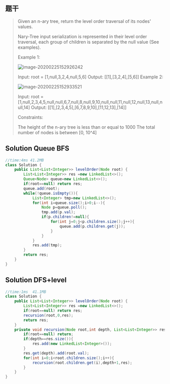 ## 题干

> Given an n-ary tree, return the level order traversal of its nodes' values.
>
> Nary-Tree input serialization is represented in their level order traversal, each group of children is separated by the null value (See examples).
>
>  
>
> Example 1:
>
> ![image-20200225152926242](C:\Users\15524\AppData\Roaming\Typora\typora-user-images\image-20200225152926242.png)
>
> Input: root = [1,null,3,2,4,null,5,6]
> Output: [[1],[3,2,4],[5,6]]
> Example 2:
>
> ![image-20200225152933521](C:\Users\15524\AppData\Roaming\Typora\typora-user-images\image-20200225152933521.png)
>
> Input: root = [1,null,2,3,4,5,null,null,6,7,null,8,null,9,10,null,null,11,null,12,null,13,null,null,14]
> Output: [[1],[2,3,4,5],[6,7,8,9,10],[11,12,13],[14]]
>
>
> Constraints:
>
> The height of the n-ary tree is less than or equal to 1000
> The total number of nodes is between [0, 10^4]



## Solution Queue BFS

```java
//time:4ms 41.2MB
class Solution {
    public List<List<Integer>> levelOrder(Node root) {
        List<List<Integer>> res =new LinkedList<>();
        Queue<Node> queue=new LinkedList<>();
        if(root==null) return res;
        queue.add(root);
        while(!queue.isEmpty()){
            List<Integer> tmp=new LinkedList<>();
            for(int i=queue.size();i>0;i--){
                Node p=queue.poll();
                tmp.add(p.val);
                if(p.children!=null){
                    for(int j=0;j<p.children.size();j++){
                        queue.add(p.children.get(j));
                    }
                }
            }
            res.add(tmp);
        }
        return res;
    }
}
```

## Solution DFS+level

```java
//time:1ms  41.1MB
class Solution {
    public List<List<Integer>> levelOrder(Node root) {
        List<List<Integer>> res =new LinkedList<>();
        if(root==null) return res;
        recursion(root,0,res);
        return res;
    }
    private void recursion(Node root,int depth, List<List<Integer>> res ){
        if(root==null) return;
        if(depth==res.size()){
            res.add(new LinkedList<Integer>());
        }
        res.get(depth).add(root.val);
        for(int i=0;i<root.children.size();i++){
            recursion(root.children.get(i),depth+1,res);
        }
    }
}
```

